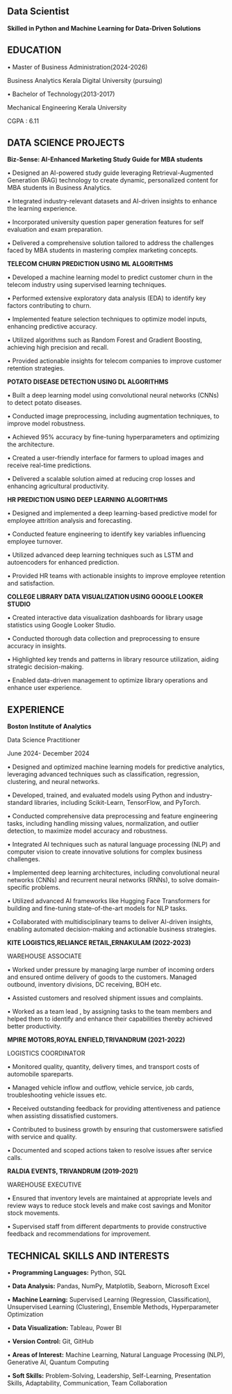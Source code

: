 ## Data Scientist
**Skilled in Python and Machine Learning for Data-Driven Solutions**

## EDUCATION
•	Master of Business Administration(2024-2026)

Business Analytics Kerala Digital University (pursuing)

•	Bachelor of Technology(2013-2017)

Mechanical Engineering Kerala University

CGPA : 6.11

## DATA SCIENCE PROJECTS


**Biz-Sense: AI-Enhanced Marketing Study Guide for MBA students**

•	Designed an AI-powered study guide leveraging Retrieval-Augmented Generation (RAG) technology to create dynamic, personalized content for MBA students in Business Analytics.

•	Integrated industry-relevant datasets and AI-driven insights to enhance the learning experience.

•	Incorporated university question paper generation features for self evaluation and exam preparation.

•	Delivered a comprehensive solution tailored to address the challenges faced by MBA students in mastering complex marketing concepts.

**TELECOM CHURN PREDICTION USING ML ALGORITHMS**

•	Developed a machine learning model to predict customer churn in the telecom industry using supervised learning techniques.

•	Performed extensive exploratory data analysis (EDA) to identify key factors contributing to churn.

•	Implemented feature selection techniques to optimize model inputs, enhancing predictive accuracy.

•	Utilized algorithms such as Random Forest and Gradient Boosting, achieving high precision and recall.

•	Provided actionable insights for telecom companies to improve customer retention strategies.

**POTATO DISEASE DETECTION USING DL ALGORITHMS**

•	Built a deep learning model using convolutional neural networks (CNNs) to detect potato diseases.

•	Conducted image preprocessing, including augmentation techniques, to improve model robustness.

•	Achieved 95% accuracy by fine-tuning hyperparameters and optimizing the architecture.

•	Created a user-friendly interface for farmers to upload images and receive real-time predictions.

•	Delivered a scalable solution aimed at reducing crop losses and enhancing agricultural productivity.

**HR PREDICTION USING DEEP LEARNING ALGORITHMS**

•	Designed and implemented a deep learning-based predictive model for employee attrition analysis and forecasting.

•	Conducted feature engineering to identify key variables influencing employee turnover.

•	Utilized advanced deep learning techniques such as LSTM and autoencoders for enhanced prediction.

•	Provided HR teams with actionable insights to improve employee retention and satisfaction.

**COLLEGE LIBRARY DATA VISUALIZATION USING GOOGLE LOOKER STUDIO**

•	Created interactive data visualization dashboards for library usage statistics using Google Looker Studio.

•	Conducted thorough data collection and preprocessing to ensure accuracy in insights.

•	Highlighted key trends and patterns in library resource utilization, aiding strategic decision-making.

•	Enabled data-driven management to optimize library operations and enhance user experience.
 
## EXPERIENCE


**Boston Institute of Analytics**

Data Science Practitioner
 
June 2024- December 2024
 

•	Designed and optimized machine learning models for predictive analytics, leveraging advanced techniques such as classification, regression, clustering, and neural networks.

•	Developed, trained, and evaluated models using Python and industry-standard libraries, including Scikit-Learn, TensorFlow, and PyTorch.

•	Conducted comprehensive data preprocessing and feature engineering tasks, including handling missing values, normalization, and outlier detection, to maximize model accuracy and robustness.

•	Integrated AI techniques such as natural language processing (NLP) and computer vision to create innovative solutions for complex business challenges.

•	Implemented deep learning architectures, including convolutional neural networks (CNNs) and recurrent neural networks (RNNs), to solve domain-specific problems.

•	Utilized advanced AI frameworks like Hugging Face Transformers for building and fine-tuning state-of-the-art models for NLP tasks.

•	Collaborated with multidisciplinary teams to deliver AI-driven insights, enabling automated decision-making and actionable business strategies.

**KITE LOGISTICS,RELIANCE RETAIL,ERNAKULAM	(2022-2023)**

WAREHOUSE ASSOCIATE

• Worked under pressure by managing large number of incoming orders and ensured ontime delivery of goods to the customers. Managed outbound, inventory divisions, DC receiving, BOH etc.

• Assisted customers and resolved shipment issues and complaints.

• Worked as a team lead , by assigning tasks to the team members and helped them to identify and enhance their capabilities thereby achieved better productivity.
  
**MPIRE MOTORS,ROYAL ENFIELD,TRIVANDRUM (2021-2022)**

LOGISTICS COORDINATOR

• Monitored quality, quantity, delivery times, and transport costs of automobile spareparts.

• Managed vehicle inflow and outflow, vehicle service, job cards, troubleshooting vehicle issues etc.

• Received outstanding feedback for providing attentiveness and patience when assisting dissatisfied customers.

• Contributed to business growth by ensuring that customerswere satisfied with service and quality. 

• Documented and scoped actions taken to resolve issues after service calls.
  
**RALDIA EVENTS, TRIVANDRUM	(2019-2021)**

WAREHOUSE EXECUTIVE

•	Ensured that inventory levels are maintained at appropriate levels and review ways to reduce stock levels and make cost savings and Monitor stock movements.

•	Supervised staff from different departments to provide constructive feedback and recommendations for improvement.


## TECHNICAL SKILLS AND INTERESTS

•	**Programming Languages:** Python, SQL

•	**Data Analysis:** Pandas, NumPy, Matplotlib, Seaborn, Microsoft Excel

•	**Machine Learning:** Supervised Learning (Regression, Classification), Unsupervised Learning (Clustering), Ensemble Methods, Hyperparameter Optimization

•	**Data Visualization:** Tableau, Power BI

•	**Version Control:** Git, GitHub

•	**Areas of Interest:** Machine Learning, Natural Language Processing (NLP), Generative AI, Quantum Computing

•	**Soft Skills:** Problem-Solving, Leadership, Self-Learning, Presentation Skills, Adaptability, Communication, Team Collaboration
